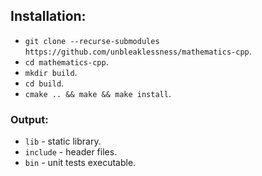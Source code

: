 ## Installation:
- `git clone --recurse-submodules https://github.com/unbleaklessness/mathematics-cpp`.
- `cd mathematics-cpp`.
- `mkdir build`.
- `cd build`.
- `cmake .. && make && make install`.

### Output:
- `lib` - static library.
- `include` - header files.
- `bin` - unit tests executable.